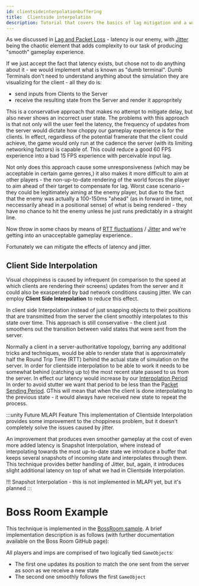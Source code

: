 ```yaml
---
id: clientsideinterpolationbuffering
title:  Clientside interpolation
description: Tutorial that covers the basics of lag mitigation and a way to produce smooth gameplay.
---
```


As we discussed in [Lag and Packet Loss](lagandpacketloss.md) - latency is our enemy, with [Jitter](lagandpacketloss#jitter) being the chaotic element that adds complexity to our task of producing "smooth" gameplay experience.

If we just accept the fact that latency exists, but chose not to do anything about it - we would implement what is known as "dumb terminal". Dumb Terminals don't need to understand anything about the simulation they are visualizing for the client - all they do is:

 - send inputs from Clients to the Server
 - receive the resulting state from the Server and render it appropritely

This is a conservative approach that makes no attempt to mitigate delay, but also never shows an incorrect user state. The problems with this approach is that not only will the user feel the latency, the frequency of updates from the server would dictate how choppy our gameplay experience is for the clients. In effect, regardless of the potential framerate that the client could achieve, the game would only run at the cadence the server (with its limiting networking factors) is capable of.  This could reduce a good 60 FPS experience into a  bad 15 FPS experience with perceivable input lag.

Not only does this  approach cause some unresponsiveness (which may be acceptable in certain game genres,) it also makes it more difficult to aim at other players - the non-up-to-date rendering of the world forces the player to aim ahead of their target to compensate for lag. Worst case scenario - they could be legitimately aiming at the enemy player, but due to the fact that the enemy was actually a 100-150ms "ahead" (as in forward in time, not neccessarily ahead in a positional sense) of what is being rendered - they have no chance to hit the enemy unless he just runs predictably in a straight line. 

Now throw in some chaos by means of [RTT fluctuations](lagandpacketloss#round-trip-time-rtt) / [Jitter](lagandpacketloss#jitter) and we're getting into an unacceptable gameplay experience..

Fortunately we can mitigate the effects of latency and jitter.

## Client Side Interpolation

Visual choppiness is caused by infrequent (in comparison to the speed at which clients are rendering their screens) updates from the server and it could also be exasperated by bad network conditions causing jitter. We can employ **Client Side Interpolation** to reduce this effect. 

In client side Interpolation instead of just snapping objects to their positions that are transmitted from the server the client smoothly interpolates to this state over time. This approach is still conservative - the client just smoothens out the transition between valid states that were sent from the server. 

Normally a client in a server-authoritative topology, barring any additional tricks and techniques, would be able to render state that is approximately half the Round Trip Time (RTT) behind the actual state of simulation on the server. In order for clientside interpolation to be able to work it needs to be somewhat behind (catching up to) the most recent state passed to us from the server. In effect our latency would increase by our [Interpolation Period](../reference/glossary/network-latency-management#interpolation-period)  In order to avoid stutter we want that period to be less than the P[acket Sending Period](../reference/glossary/network-latency-management#packet-sending-period).  GThis will mean that when the client is done interpolating to the previous state - it would always have received new state to repeat the process. 


:::unity Future MLAPI Feature
This implementation of Clientside Interpolation provides some improvement to the choppiness problem, but it doesn't completely solve the issues caused by jitter.

An improvement that produces even smoother gameplay at the cost of even more added latency is Snapshot Interpolation, where instead of interpolating towards the most up-to-date state we introduce a buffer that keeps several snapshots of incoming state and interpolates through them. This technique provides better handling of Jitter, but, again, it introduces slight additional latency on top of what we had in Clientside Interpolation.

!!! Snapshot Interpolation - this is not implemented in MLAPI yet, but it's planned
:::


# Boss Room Example 


This technique is implemented in the [BossRoom sample](https://github.com/Unity-Technologies/com.unity.multiplayer.samples.coop/). A brief implementation description is as follows (with further documentation available on the Boss Room GitHub page):

All players and imps are comprised of two logically tied `GameObject`s:

* The first one updates its position to match the one sent from the server as soon as we receive a new state
* The second one smoothly follows the first `GameObject`
